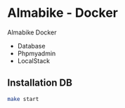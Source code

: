 # Almabike - Docker

Almabike Docker

- Database
- Phpmyadmin
- LocalStack

## Installation DB

```bash
make start
```